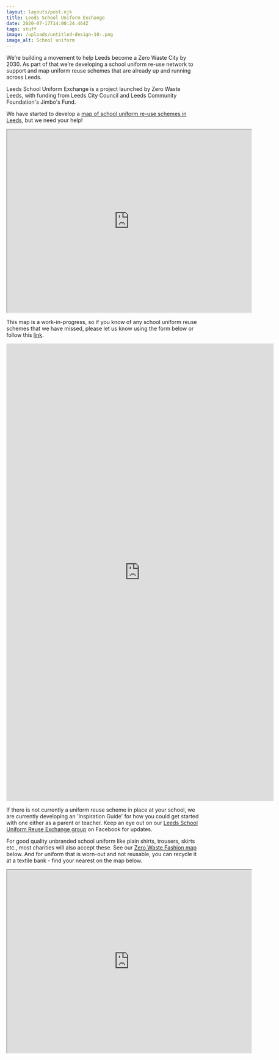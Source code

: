 ```yaml
---
layout: layouts/post.njk
title: Leeds School Uniform Exchange
date: 2020-07-17T14:00:24.464Z
tags: stuff
image: /uploads/untitled-design-10-.png
image_alt: School uniform
---
```

We’re building a movement to help Leeds become a Zero Waste City by 2030. As part of that we’re developing a school uniform re-use network to support and map uniform reuse schemes that are already up and running across Leeds.

Leeds School Uniform Exchange is a project launched by Zero Waste Leeds, with funding from Leeds City Council and Leeds Community Foundation's Jimbo's Fund.

We have started to develop a [map of school uniform re-use schemes in Leeds](https://www.google.com/maps/d/u/0/viewer?mid=12f68wxlwJ-MdovH7aQRHCwJyBDkWn-v3&ll=53.79479222009331%2C-1.5229087614461334&z=12), but we need your help! 

<iframe src="https://www.google.com/maps/d/embed?mid=12f68wxlwJ-MdovH7aQRHCwJyBDkWn-v3" width="640" height="480"></iframe>



This map is a work-in-progress, so if you know of any school uniform reuse schemes that we have missed, please let us know using the form below or follow this [link](https://forms.gle/TbbcxuSpPPgczCth8).



<iframe src="https://docs.google.com/forms/d/e/1FAIpQLScc6Tbaj9InU1xwFqfXtgW186Gm7Cj22iI-rVK_eMzAzbpkbw/viewform?embedded=true" width="700" height="1200" frameborder="0" marginheight="0" marginwidth="0">Loading…</iframe>

If there is not currently a uniform reuse scheme in place at your school, we are currently developing an 'Inspiration Guide' for how you could get started with one either as a parent or teacher. Keep an eye out on our [Leeds School Uniform Reuse Exchange group](https://www.facebook.com/groups/603050533660854/permalink/605410550091519/?notif_id=1593425728610333&notif_t=group_description_change) on Facebook for updates. 

For good quality unbranded school uniform like plain shirts, trousers, skirts etc., most charities will also accept these. See our [Zero Waste Fashion map](https://www.google.com/maps/d/u/1/viewer?hl=en&mid=18ktKdUeew3oQpjOnezeTyLtt9pk1KK7w&ll=53.836763656561054%2C-1.5013154999999268&z=11) below. And for uniform that is worn-out and not reusable, you can recycle it at a textile bank - find your nearest on the map below.

<iframe src="https://www.google.com/maps/d/embed?mid=18ktKdUeew3oQpjOnezeTyLtt9pk1KK7w&hl=en" width="640" height="480"></iframe>